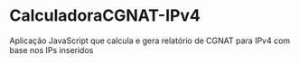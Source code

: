 # CalculadoraCGNAT-IPv4
Aplicação JavaScript que calcula e gera relatório de CGNAT para IPv4 com base nos IPs inseridos
